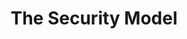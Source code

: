 ---
id: securityModel
title: The Security Model
description: The security model
sidebar_label: The Security Model
---